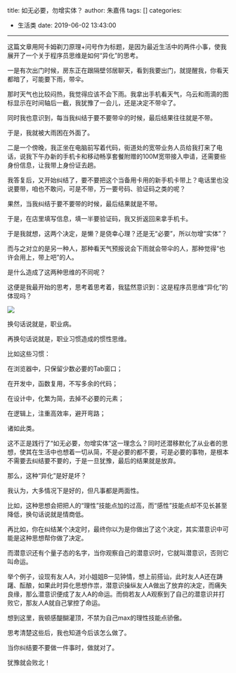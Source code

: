 title: 如无必要，勿增实体？
author: 朱嘉伟
tags: []
categories:
  - 生活类
date: 2019-06-02 13:43:00
---

这篇文章用阿卡姆剃刀原理+问号作为标题，是因为最近生活中的两件小事，使我展开了一个关于程序员思维是如何“异化”的思考。

一是有次出门时候，房东正在跟隔壁邻居聊天，看到我要出门，就提醒我，你看天都暗了，可能要下雨，带伞。

那时天气也比较闷热，我觉得应该不会下雨。我拿出手机看天气，乌云和雨滴的图标显示在时间轴后一截，我犹豫了一会儿，还是决定不带伞了。

同时我也意识到，每当我纠结于要不要带伞的时候，最后结果往往就是不带。

于是，我就被大雨困在外面了。

二是一个傍晚，我正坐在电脑前写着代码，街道处的宽带业务人员给我打来了电话，说我下午办新的手机卡和移动畅享套餐附赠的100M宽带接入申请，还需要些身份信息，让我带上身份证去趟。

我答复后，又开始纠结了，要不要把这个当备用卡用的新手机卡带上？电话里也没说要带，咱也不敢问，可是不带，万一要号码、验证码之类的呢？

果然，当我纠结于要不要带的时候，最后结果就是不带。

于是，在店里填写信息，填一半要验证码，我又折返回来拿手机卡。

于是我就想，这两个决定，是懒？是侥幸心理？还是无“必要”，所以勿增“实体”？

而与之对立的是另一种人，那种看天气预报说会下雨就会带伞的人，那种觉得“也许会用上，带上吧”的人。

是什么造成了这两种思维的不同呢？

这便是我最开始的思考，思考着思考着，我猛然意识到：这是程序员思维“异化”的体现吗？

![](/img/20190602-0.jpg)

换句话说就是，职业病。

再换句话说就是，职业习惯造成的惯性思维。

比如这些习惯：

在浏览器中，只保留少数必要的Tab窗口；

在开发中，函数复用，不写多余的代码；

在设计中，化繁为简，去掉不必要的元素；

在逻辑上，注重高效率，避开弯路；

诸如此类。

这不正是践行了“如无必要，勿增实体”这一理念么？同时还潜移默化了从业者的思想，使其在生活中也想着一切从简，不是必要的都不要，可是必要的事物，是根本不需要去纠结要不要的，于是一旦犹豫，最后的结果就是放弃。

那么，这种“异化”是好是坏？

我认为，大多情况下是好的，但凡事都是两面性。

比如，这种思想会把把人的“理性”技能点加的过高，而“感性”技能点却不见长甚至降低，换句话说就是情商低。

再比如，你在纠结某个决定时，最终你以为是你做出了这个决定，其实潜意识中可能是这种思想帮你做了决定。

而潜意识还有个量子态的名字，当你观察自己的潜意识时，它就叫潜意识，否则它叫命运。

举个例子，设现有友人A，对小姐姐B一见钟情，想上前搭讪，此时友人A还在踌躇、酝酿，如果此时异化思想作祟，潜意识操纵友人A做出了放弃的决定，而痛失良缘，那么潜意识便成了友人A的命运。而倘若友人A观察到了自己的潜意识并打败它，那友人A就自己掌控了命运。

想到这里，我顿感醍醐灌顶，不禁为自己max的理性技能点骄傲。

思考清楚这些后，我也知道今后该怎么做了。

当你纠结要不要做一件事时，做就对了。

犹豫就会败北！

